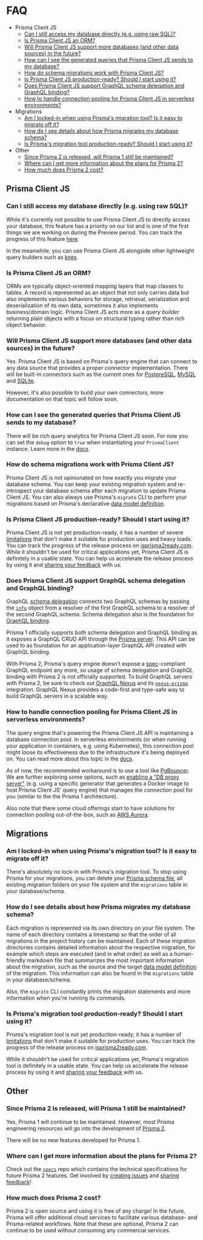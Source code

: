 # FAQ

- Prisma Client JS
  - [Can I still access my database directly (e.g. using raw SQL)?](#can-i-still-access-my-database-directly-eg-using-raw-sql)
  - [Is Prisma Client JS an ORM?](#is-prisma-client-js-an-orm)
  - [Will Prisma Client JS support more databases (and other data sources) in the future?](#will-prisma-client-js-support-more-databases-and-other-data-sources-in-the-future)
  - [How can I see the generated queries that Prisma Client JS sends to my database?](#how-can-i-see-the-generated-queries-that-prisma-client-js-sends-to-my-database)
  - [How do schema migrations work with Prisma Client JS?](#how-do-schema-migrations-work-with-prisma-client-js)
  - [Is Prisma Client JS production-ready? Should I start using it?](#is-prisma-client-js-production-ready-should-i-start-using-it)
  - [Does Prisma Client JS support GraphQL schema delegation and GraphQL binding?](#does-prisma-client-js-support-graphql-schema-delegation-and-graphql-binding)
  - [How to handle connection pooling for Prisma Client JS in serverless environments?](#how-to-handle-connection-pooling-for-prisma-client-js-in-serverless-environments)
- Migrations
  - [Am I locked-in when using Prisma's migration tool? Is it easy to migrate off it?](#am-i-locked-in-when-using-prismas-migration-tool-is-it-easy-to-migrate-off-it)
  - [How do I see details about how Prisma migrates my database schema?](#how-do-i-see-details-about-how-prisma-migrates-my-database-schema)
  - [Is Prisma's migration tool production-ready? Should I start using it?](#is-prismas-migration-tool-production-ready-should-i-start-using-it)
- Other
  - [Since Prisma 2 is released, will Prisma 1 still be maintained?](#since-prisma-2-is-released-will-prisma-1-still-be-maintained)
  - [Where can I get more information about the plans for Prisma 2?](#where-can-i-get-more-information-about-the-plans-for-prisma-2)
  - [How much does Prisma 2 cost?](#how-much-does-prisma-2-cost)

## Prisma Client JS

### Can I still access my database directly (e.g. using raw SQL)?

While it's currently not possible to use Prisma Client JS to directly access your database, this feature has a priority on our list and is one of the first things we are working on during the Preview period. You can track the progress of this feature [here](https://github.com/prisma/prisma-client-js/issues/10). 

In the meanwhile, you can use Prisma Client JS alongside other lightweight query builders such as [knex](https://www.github.com/tgriesser/knex).

### Is Prisma Client JS an ORM?

ORMs are typically object-oriented mapping layers that map classes to tables. A record is represented as an object that not only carries data but also implements various behaviors for storage, retrieval,
serialization and deserialization of its own data, sometimes it also implements business/domain logic.
Prisma Client JS acts more as a _query builder_ returning plain objects with a focus on structural typing rather than rich object behavior.

### Will Prisma Client JS support more databases (and other data sources) in the future?

Yes. Prisma Client JS is based on Prisma's query engine that can connect to any data source that provides a proper connector implementation. There will be built-in connectors such as the current ones for [PostgreSQL](./core/connectors/postgresql.md), [MySQL](./core/connectors/mysql.md) and [SQLite](./core/connectors/sqlite.md). 

However, it's also possible to build your own connectors, more documentation on that topic will follow soon.

### How can I see the generated queries that Prisma Client JS sends to my database?

There will be rich query analytics for Prisma Client JS soon. For now you can set the `debug` option to `true` when instantiating your `PrismaClient` instance. Learn more in the [docs](./prisma-client-js/api.md#debugging).

### How do schema migrations work with Prisma Client JS?

Prisma Client JS is not opinionated on how exactly you migrate your database schema. You can keep your existing migration system and re-introspect your database schema after each migration to update Prisma Client JS. You can also always use Prisma's `migrate` CLI to perform your migrations based on Prisma's declarative [data model definition](./data-modeling.md).

### Is Prisma Client JS production-ready? Should I start using it?

Prisma Client JS is not yet production-ready, it has a number of severe [limitations](./limitations.md) that don't make it suitable for production uses and heavy loads. You can track the progress of the release process on [isprisma2ready.com](https://www.isprisma2ready.com). While it shouldn't be used for critical applications yet, Prisma Client JS is definitely in a usable state. You can help us accelerate the release process by using it and [sharing your feedback](./prisma2-feedback.md) with us.

### Does Prisma Client JS support GraphQL schema delegation and GraphQL binding?

GraphQL [schema delegation](https://www.prisma.io/blog/graphql-schema-stitching-explained-schema-delegation-4c6caf468405/) connects two GraphQL schemas by passing the [`info`](https://www.prisma.io/blog/graphql-server-basics-demystifying-the-info-argument-in-graphql-resolvers-6f26249f613a/) object from a resolver of the first GraphQL schema to a resolver of the second GraphQL schema. Schema delegation also is the foundation for [GraphQL binding](https://github.com/graphql-binding/graphql-binding).

Prisma 1 officially supports both schema delegation and GraphQL binding as it exposes a GraphQL CRUD API through the [Prisma server](https://www.prisma.io/docs/prisma-server/). This API can be used to as foundation for an application-layer GraphQL API created with GraphQL binding. 

With Prisma 2, Prisma's query engine doesn't expose a [spec](https://graphql.github.io/graphql-spec/June2018/)-compliant GraphQL endpoint any more, so usage of schema delegation and GraphQL binding with Prisma 2 is not officially supported. To build GraphQL servers with Prisma 2, be sure to check out [GraphQL Nexus](https://nexus.js.org/) and its [`nexus-prisma`](https://nexus.js.org/docs/database-access-with-prisma-v2) integration. GraphQL Nexus provides a code-first and type-safe way to build GraphQL servers in a scalable way. 

### How to handle connection pooling for Prisma Client JS in serverless environments?

The query engine that's powering the Prisma Client JS API is maintaining a database connection pool. In serverless environments (or when running your application in containers, e.g. using Kubernetes), this connection pool might loose its effectiveness due to the infrastructure it's being deployed on. You can read more about this topic in the [docs](./prisma-client-js/deployment.md).

As of now, the recommended workaround is to use a tool like [PgBouncer](https://pgbouncer.github.io/faq.html). We are further exploring some options, such as [enabling a "DB proxy server"](https://github.com/prisma/prisma2/issues/370) (e.g. using a specific generator that generates a Docker image to host Prisma Client JS' query engine) that manages the connection pool for you (similar to the the Prisma 1 architecture).

Also note that there some cloud offerings start to have solutions for connection pooling out-of-the-box, such as [AWS Aurora](https://aws.amazon.com/blogs/aws/new-data-api-for-amazon-aurora-serverless/).

## Migrations

### Am I locked-in when using Prisma's migration tool? Is it easy to migrate off it?

There's absolutely no lock-in with Prisma's migration tool. To stop using Prisma for your migrations, you can delete your [Prisma schema file](./prisma-schema-file.md), all existing migration folders on your file system and the `migrations` table in your database/schema.

### How do I see details about how Prisma migrates my database schema?

Each migration is represented via its own directory on your file system. The name of each directory contains a timestamp so that the order of all migrations in the project history can be maintained. Each of these migration directories contains detailed information about the respective migration, for example which steps are executed (and in what order) as well as a human-friendly markdown file that summarizes the most important information about the migration, such as the source and the target [data model definition](./data-modeling.md#data-model-definition) of the migration. This information can also be found in the `migrations` table in your database/schema. 

Also, the `migrate` CLI constantly prints the migration statements and more information when you're running its commands.

### Is Prisma's migration tool production-ready? Should I start using it?

Prisma's migration tool is not yet production-ready, it has a number of [limitations](./limitations.md) that don't make it suitable for production uses. You can track the progress of the release process on [isprisma2ready.com](https://www.isprisma2ready.com). 

While it shouldn't be used for critical applications yet, Prisma's migration tool is definitely in a usable state. You can help us accelerate the release process by using it and [sharing your feedback](./prisma2-feedback.md) with us.

## Other

### Since Prisma 2 is released, will Prisma 1 still be maintained?

Yes, Prisma 1 will continue to be maintained. However, most Prisma engineering resources will go into the development of [Prisma 2](https://github.com/prisma/prisma2).

There will be no new features developed for Prisma 1.

### Where can I get more information about the plans for Prisma 2?

Check out the [`specs`](https://github.com/prisma/specs) repo which contains the technical specifications for future Prisma 2 features. Get involved by [creating issues](https://github.com/prisma/prisma2/issues) and [sharing feedback](./prisma2-feedback.md)!

### How much does Prisma 2 cost?

Prisma 2 is open source and using it is free of any charge! In the future, Prisma will offer additional cloud services to facilitate various database- and Prisma-related workflows. Note that these are optional, Prisma 2 can continue to be used without consuming any commercial services.